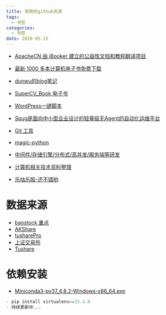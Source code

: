 ```yaml
---
title: 常用的github资源
tags:
  - 书签 
categories:
  - 书签 
date: 2020-05-15
---
```


- [ApacheCN 由 iBooker 建立的公益性文档和教程翻译项目](https://github.com/apachecn)

- [最新 1000 多本计算机电子书免费下载](https://github.com/itdevbooks/pdf)

- [dunwu的blog笔记](https://github.com/dunwu/blog)
- [SuperCV_Book 电子书](https://github.com/SuperCV/Book)
- [WordPress一键脚本](https://github.com/jackerzz/wordpress)

- [Spug是面向中小型企业设计的轻量级无Agent的自动化运维平台](https://github.com/jackerzz/spug)
- [Git 工具](https://git-scm.com/book/zh/v2)
- [magic-python](https://github.com/iswbm/magic-python)
- [中间件/存储引擎/分布式/高并发/服务端等研发](https://github.com/y123456yz)
- [计算机相关技术资料整理](https://github.com/EZLippi/practical-programming-books)
- [乐咕乐股-还不错哟](https://www.legulegu.com/stockdata/averageposition)
# 数据来源
- [baostock 重点](http://baostock.com/baostock/index.php/Python%E5%BC%80%E5%8F%91%E8%B5%84%E6%BA%90) 
- [AKShare](https://www.akshare.xyz/zh_CN/latest/data/stock/stock.html)
- [tusharePro](https://tushare.pro/document/1?doc_id=40)
- [上证交易所](http://www.sse.com.cn/)
- [Tushare](http://tushare.org/index.html#id5)
# 依赖安装
- [Miniconda3-py37_4.8.2-Windows-x86_64.exe](https://repo.anaconda.com/miniconda/Miniconda3-py37_4.8.2-Windows-x86_64.exe)
```python
- pip install virtualenv==15.2.0
- 持续更新中...